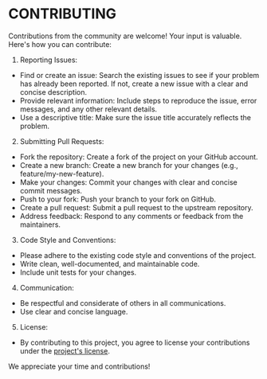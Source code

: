 # CONTRIBUTING

Contributions from the community are welcome! Your input is valuable. Here's
how you can contribute:

1. Reporting Issues:

- Find or create an issue: Search the existing issues to see if your problem
has already been reported. If not, create a new issue with a clear and
concise description.
- Provide relevant information: Include steps to reproduce the issue, error
messages, and any other relevant details.
- Use a descriptive title: Make sure the issue title accurately reflects the
problem.

2. Submitting Pull Requests:

- Fork the repository: Create a fork of the project on your GitHub account.
- Create a new branch: Create a new branch for your changes (e.g., feature/my-new-feature).
- Make your changes: Commit your changes with clear and concise commit messages.
- Push to your fork: Push your branch to your fork on GitHub.
- Create a pull request: Submit a pull request to the upstream repository.
- Address feedback: Respond to any comments or feedback from the maintainers.

3. Code Style and Conventions:

- Please adhere to the existing code style and conventions of the project.
- Write clean, well-documented, and maintainable code.
- Include unit tests for your changes.

4. Communication:

- Be respectful and considerate of others in all communications.
- Use clear and concise language.

5. License:

- By contributing to this project, you agree to license your contributions
under the [project's license](https://github.com/ge3224/wp-dx-theme-config/blob/main/LICENSE).

We appreciate your time and contributions!
